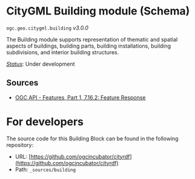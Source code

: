 
# CityGML Building module (Schema)

`ogc.geo.citygml.building` *v3.0.0*

The Building module supports representation of thematic and spatial aspects of buildings, building parts, building installations, building subdivisions, and interior building structures.

[*Status*](http://www.opengis.net/def/status): Under development

## Sources

* [OGC API - Features, Part 1, 7.16.2: Feature Response](https://docs.ogc.org/is/17-069r3/17-069r3.html#_response_7)

# For developers

The source code for this Building Block can be found in the following repository:

* URL: [https://github.com/ogcincubator/cityrdf](https://github.com/ogcincubator/cityrdf)
* Path: `_sources/building`

